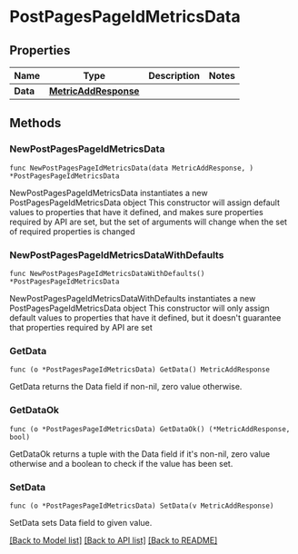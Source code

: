 # PostPagesPageIdMetricsData

## Properties

Name | Type | Description | Notes
------------ | ------------- | ------------- | -------------
**Data** | [**MetricAddResponse**](MetricAddResponse.md) |  | 

## Methods

### NewPostPagesPageIdMetricsData

`func NewPostPagesPageIdMetricsData(data MetricAddResponse, ) *PostPagesPageIdMetricsData`

NewPostPagesPageIdMetricsData instantiates a new PostPagesPageIdMetricsData object
This constructor will assign default values to properties that have it defined,
and makes sure properties required by API are set, but the set of arguments
will change when the set of required properties is changed

### NewPostPagesPageIdMetricsDataWithDefaults

`func NewPostPagesPageIdMetricsDataWithDefaults() *PostPagesPageIdMetricsData`

NewPostPagesPageIdMetricsDataWithDefaults instantiates a new PostPagesPageIdMetricsData object
This constructor will only assign default values to properties that have it defined,
but it doesn't guarantee that properties required by API are set

### GetData

`func (o *PostPagesPageIdMetricsData) GetData() MetricAddResponse`

GetData returns the Data field if non-nil, zero value otherwise.

### GetDataOk

`func (o *PostPagesPageIdMetricsData) GetDataOk() (*MetricAddResponse, bool)`

GetDataOk returns a tuple with the Data field if it's non-nil, zero value otherwise
and a boolean to check if the value has been set.

### SetData

`func (o *PostPagesPageIdMetricsData) SetData(v MetricAddResponse)`

SetData sets Data field to given value.



[[Back to Model list]](../README.md#documentation-for-models) [[Back to API list]](../README.md#documentation-for-api-endpoints) [[Back to README]](../README.md)


